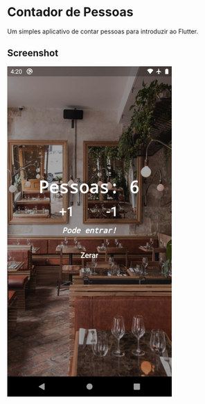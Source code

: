 # Contador de Pessoas
Um simples aplicativo de contar pessoas para introduzir ao Flutter.
## Screenshot
![Screenshot da aplicação](images/screenshot.png)
